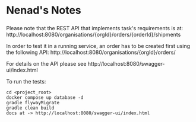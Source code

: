 Nenad's Notes
=============
### 

Please note that the REST API that implements task's requirements is at:
http://localhost:8080/organisations/{orgId}/orders/{orderId}/shipments

In order to test it in a running service, an order has to be created first using the following API:
http://localhost:8080/organisations/{orgId}/orders/

For details on the API please see http://localhost:8080/swagger-ui/index.html

To run the tests:
```shell
cd <project_root>
docker compose up database -d
gradle flywayMigrate
gradle clean build
docs at -> http://localhost:8080/swagger-ui/index.html
```


